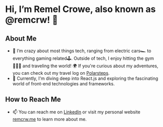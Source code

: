 # Hi, I’m Remel Crowe, also known as @remcrw! 👋

## About Me
- 👀 I’m crazy about most things tech, ranging from electric cars🏎️ to everything gaming related🕹️. Outside of tech, I enjoy hitting the gym 🏋🏾‍♂️ and traveling the world! 🌍 If you're curious about my adventures, you can check out my travel log on [Polarsteps](https://www.polarsteps.com/RemelCrowe).
- 🌱 Currently, I'm diving deep into React.js and exploring the fascinating world of front-end technologies and frameworks.

## How to Reach Me
- 📫 You can reach me on [LinkedIn](https://www.LinkedIn.com/in/remel-s-crowe/) or visit my personal website [remcrw.me](https://remcrw.me) to learn more about me.
